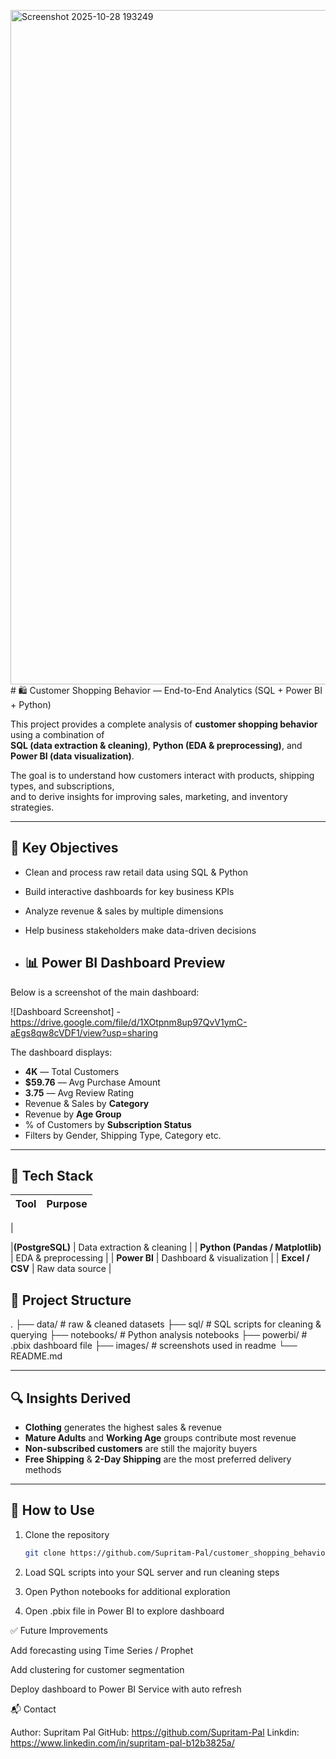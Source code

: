<img width="1918" height="1079" alt="Screenshot 2025-10-28 193249" src="https://github.com/user-attachments/assets/4a2a6e20-26e6-4cf4-a053-1def19c5e1f9" /># 🛍️ Customer Shopping Behavior — End-to-End Analytics (SQL + Power BI + Python)

This project provides a complete analysis of **customer shopping behavior** using a combination of  
**SQL (data extraction & cleaning)**, **Python (EDA & preprocessing)**, and **Power BI (data visualization)**.

The goal is to understand how customers interact with products, shipping types, and subscriptions,  
and to derive insights for improving sales, marketing, and inventory strategies.

---

## 📌 Key Objectives

- Clean and process raw retail data using SQL & Python  
- Build interactive dashboards for key business KPIs  
- Analyze revenue & sales by multiple dimensions  
- Help business stakeholders make data-driven decisions

- ## 📊 Power BI Dashboard Preview

Below is a screenshot of the main dashboard:

![Dashboard Screenshot] - https://drive.google.com/file/d/1XOtpnm8up97QvV1ymC-aEgs8qw8cVDF1/view?usp=sharing

The dashboard displays:

- **4K** — Total Customers  
- **$59.76** — Avg Purchase Amount  
- **3.75** — Avg Review Rating  
- Revenue & Sales by **Category**  
- Revenue by **Age Group**  
- % of Customers by **Subscription Status**  
- Filters by Gender, Shipping Type, Category etc.

---

## 🧪 Tech Stack

| Tool | Purpose |
|------|---------|
| 

|**(PostgreSQL)** | Data extraction & cleaning |
| **Python (Pandas / Matplotlib)** | EDA & preprocessing |
| **Power BI** | Dashboard & visualization |
| **Excel / CSV** | Raw data source |

## 📂 Project Structure

.
├── data/ # raw & cleaned datasets
├── sql/ # SQL scripts for cleaning & querying
├── notebooks/ # Python analysis notebooks
├── powerbi/ # .pbix dashboard file
├── images/ # screenshots used in readme
└── README.md


---

## 🔍 Insights Derived

- **Clothing** generates the highest sales & revenue
- **Mature Adults** and **Working Age** groups contribute most revenue
- **Non-subscribed customers** are still the majority buyers
- **Free Shipping** & **2-Day Shipping** are the most preferred delivery methods

---

## 🚀 How to Use

1. Clone the repository  
   ```bash
   git clone https://github.com/Supritam-Pal/customer_shopping_behavior-anaysis-SQL-POWER-BI-PYTHON.git
   
2. Load SQL scripts into your SQL server and run cleaning steps

3. Open Python notebooks for additional exploration

4. Open .pbix file in Power BI to explore dashboard

 ✅ Future Improvements

Add forecasting using Time Series / Prophet

Add clustering for customer segmentation

Deploy dashboard to Power BI Service with auto refresh


📬 Contact

Author: Supritam Pal
GitHub: https://github.com/Supritam-Pal
Linkdin: https://www.linkedin.com/in/supritam-pal-b12b3825a/






